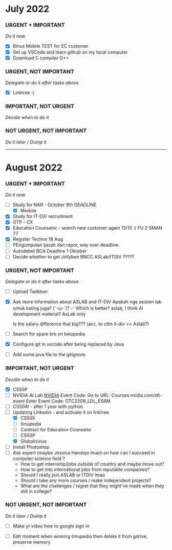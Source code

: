 # July 2022

### URGENT + IMPORTANT
*Do it now*
- [x]  Binus Mobile TEST for EC customer
- [x]  Set up VSCode and learn github on my local computer
- [x]  Download C compiler G++

### URGENT, NOT IMPORTANT
*Delegate or do it after tasks above*
- [x]  Linktree :)

### IMPORTANT, NOT URGENT
*Decide when to do it*

### NOT URGENT, NOT IMPORTANT
*Do it later / Dump it*

---
# August 2022
### URGENT + IMPORTANT
*Do it now*
- [ ]  Study for NAR - October 9th DEADLINE
	- [x]  Module
- [x]  Study for IT-DIV recruitment
- [x]  OTP - CX
- [x]  Education Counselor - search new customer again 13/10 :)
      FU 2 SMAN 77
- [x]  Register Techno 18 Aug
- [ ]  PEngumpulan ijazah dan rapor, way over deadline.
- [ ]  Autodebet BCA Deadline 1 Oktober
- [ ]  Decide whether to get
      Jollybee
      BNCC
      ASLab/ITDIV ?????

### URGENT, NOT IMPORTANT
*Delegate or do it after tasks above*
- [ ]  Upload Twibbon
- [x]  Ask more information about ASLAB and IT-DIV
      Apakah nge asisten lab untuk kating juga? (´･ω･`)? ✅
      Which is better? aslab, I think
      AI development material? AsLab only
      
      Is the salary difference that big??? (acc. to citin it-div >> Aslab?)
- [ ]  Search for spare tire on tokopedia
- [x]  Configure git in vscode after being replaced by Java
- [ ]  Add some java file to the gitignore

### IMPORTANT, NOT URGENT
*Decide when to do it*
- [x]  CS50P
- [ ]  NVIDIA AI Lab
      [NVIDIA](https://courses.nvidia.com/courses/course-v1:DLI+X-FX-10+V1/course/)
      Event Code:
      Go to URL: Courses.nvidia.com/dli-event
      Enter Event Code: GTC2209_LDL_ES6M
- [ ]  CS50AI - after 1 year with python
- [ ]  Updating Linkedin - and activate it on linktree
	- [x]  CS50X
	- [ ]  Ilmupedia 
	- [ ]  Contract for Education Counselor
	- [ ]  CS50P
	- [x]  Globalicious
- [ ]  Install Photoshop
- [ ]  Ask expert (maybe Jessica Handojo lmao) on how can I succeed in computer science field ?
	- How to get internship/jobs outside of country and maybe move out?
	- How to get into international jobs from reputable companies?
	- Should I really join ASLAB or ITDIV lmao
	- Should I take any more courses / make independent projects?
	- What are the challenges / regret that they might've made when they still in college?

### NOT URGENT, NOT IMPORTANT
*Do it later / Dump it*
- [ ]  Make yt video how to google sign in
- [ ]  Edit moment when winning ilmupedia then delete it from gdrive, preserve memory


